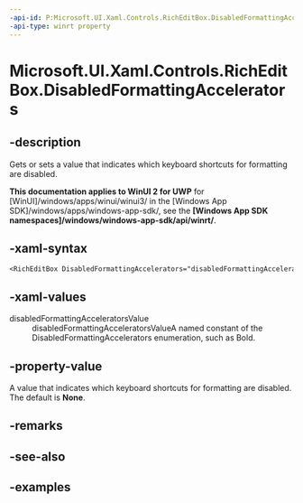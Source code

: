 ```yaml
---
-api-id: P:Microsoft.UI.Xaml.Controls.RichEditBox.DisabledFormattingAccelerators
-api-type: winrt property
---
```


<!-- Property syntax.
public DisabledFormattingAccelerators DisabledFormattingAccelerators { get;  set; }
-->

# Microsoft.UI.Xaml.Controls.RichEditBox.DisabledFormattingAccelerators

## -description

Gets or sets a value that indicates which keyboard shortcuts for formatting are disabled.

**This documentation applies to WinUI 2 for UWP** for [WinUI]/windows/apps/winui/winui3/ in the [Windows App SDK]/windows/apps/windows-app-sdk/, see the **[Windows App SDK namespaces]/windows/windows-app-sdk/api/winrt/**.

## -xaml-syntax

```xaml
<RichEditBox DisabledFormattingAccelerators="disabledFormattingAcceleratorsValue"/>
```

## -xaml-values

<dl><dt>disabledFormattingAcceleratorsValue</dt><dd>disabledFormattingAcceleratorsValueA named constant of the DisabledFormattingAccelerators enumeration, such as Bold.</dd>
</dl>

## -property-value

A value that indicates which keyboard shortcuts for formatting are disabled. The default is **None**.

## -remarks

## -see-also

## -examples

